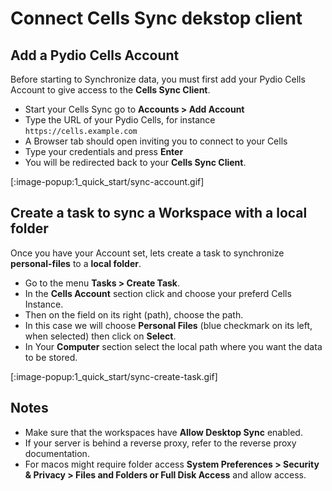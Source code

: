 # Connect Cells Sync dekstop client

## Add a Pydio Cells Account

Before starting to Synchronize data, you must first add your Pydio Cells Account to give access to the **Cells Sync Client**.

- Start your Cells Sync go to **Accounts > Add Account**
- Type the URL of your Pydio Cells, for instance `https://cells.example.com`
- A Browser tab should open inviting you to connect to your Cells
- Type your credentials and press **Enter**
- You will be redirected back to your **Cells Sync Client**.

[:image-popup:1_quick_start/sync-account.gif]

## Create a task to sync a Workspace with a local folder

Once you have your Account set, lets create a task to synchronize **personal-files** to a **local folder**.

- Go to the menu **Tasks > Create Task**.
- In the **Cells Account** section click and choose your preferd Cells Instance.
- Then on the field on its right (path), choose the path.
- In this case we will choose **Personal Files** (blue checkmark on its left, when selected) then click on **Select**.
- In Your **Computer** section select the local path where you want the data to be stored.

[:image-popup:1_quick_start/sync-create-task.gif]


## Notes

- Make sure that the workspaces have **Allow Desktop Sync** enabled.
- If your server is behind a reverse proxy, refer to the reverse proxy documentation.
- For macos might require folder access **System Preferences > Security & Privacy > Files and Folders or Full Disk Access** and allow access.